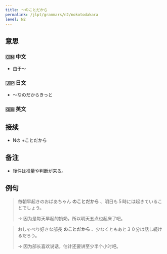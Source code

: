 ```yaml
---
title: 〜のことだから
permalink: /jlpt/grammars/n2/nokotodakara
level: N2
---
```


## 意思

### 🇨🇳 中文

- 由于〜

### 🇯🇵 日文

- 〜なのだからきっと

### 🇬🇧 英文


## 接续

- Nの +ことだから

## 备注

- 後件は推量や判断が来る。

## 例句

> 毎朝早起きのおばあちゃん **のことだから** 、明日も５時には起きていることでしょう。
>
> → 因为是每天早起的奶奶，所以明天五点也起床了吧。

> おしゃべり好きな部長 **のことだから** 、少なくともあと３０分は話し続けるだろう。
>
> → 因为部长喜欢说话，估计还要讲至少半个小时吧。

